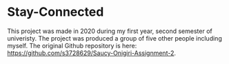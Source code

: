 # Stay-Connected

This project was made in 2020 during my first year, second semester of univeristy. The project was produced a group of five other people including myself. The original Github repository is here: https://github.com/s3728629/Saucy-Onigiri-Assignment-2.
